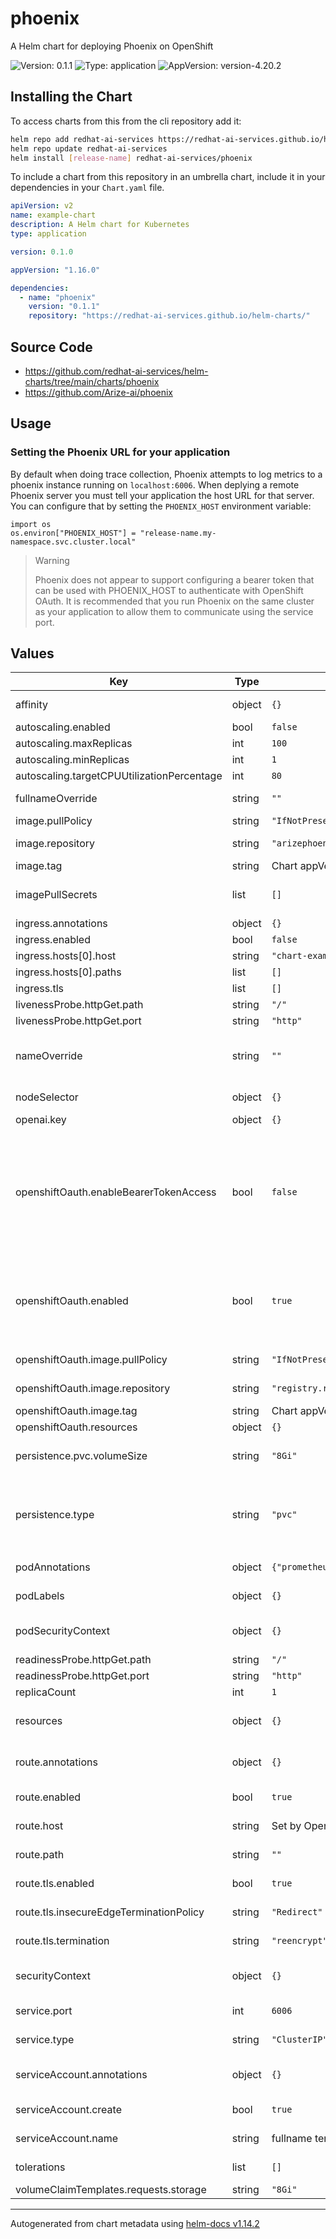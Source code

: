 # phoenix

A Helm chart for deploying Phoenix on OpenShift

![Version: 0.1.1](https://img.shields.io/badge/Version-0.1.1-informational?style=flat-square) ![Type: application](https://img.shields.io/badge/Type-application-informational?style=flat-square) ![AppVersion: version-4.20.2](https://img.shields.io/badge/AppVersion-version--4.20.2-informational?style=flat-square)

## Installing the Chart

To access charts from this from the cli repository add it:

```sh
helm repo add redhat-ai-services https://redhat-ai-services.github.io/helm-charts/
helm repo update redhat-ai-services
helm install [release-name] redhat-ai-services/phoenix
```

To include a chart from this repository in an umbrella chart, include it in your dependencies in your `Chart.yaml` file.

```yaml
apiVersion: v2
name: example-chart
description: A Helm chart for Kubernetes
type: application

version: 0.1.0

appVersion: "1.16.0"

dependencies:
  - name: "phoenix"
    version: "0.1.1"
    repository: "https://redhat-ai-services.github.io/helm-charts/"
```

## Source Code

* <https://github.com/redhat-ai-services/helm-charts/tree/main/charts/phoenix>
* <https://github.com/Arize-ai/phoenix>

## Usage

### Setting the Phoenix URL for your application

By default when doing trace collection, Phoenix attempts to log metrics to a phoenix instance running on `localhost:6006`.  When deplying a remote Phoenix server you must tell your application the host URL for that server.  You can configure that by setting the `PHOENIX_HOST` environment variable:

```
import os
os.environ["PHOENIX_HOST"] = "release-name.my-namespace.svc.cluster.local"
```

> Warning
>
> Phoenix does not appear to support configuring a bearer token that can be used with PHOENIX_HOST to authenticate with OpenShift OAuth.  It is recommended that you run Phoenix on the same cluster as your application to allow them to communicate using the service port.

## Values

| Key | Type | Default | Description |
|-----|------|---------|-------------|
| affinity | object | `{}` | Affinity configuration for the application |
| autoscaling.enabled | bool | `false` |  |
| autoscaling.maxReplicas | int | `100` |  |
| autoscaling.minReplicas | int | `1` |  |
| autoscaling.targetCPUUtilizationPercentage | int | `80` |  |
| fullnameOverride | string | `""` | String to fully override fullname template |
| image.pullPolicy | string | `"IfNotPresent"` | The image pull policy |
| image.repository | string | `"arizephoenix/phoenix"` | The image repository to use |
| image.tag | string | Chart appVersion | The image tag to use |
| imagePullSecrets | list | `[]` | The image pull secret for the image repository |
| ingress.annotations | object | `{}` |  |
| ingress.enabled | bool | `false` |  |
| ingress.hosts[0].host | string | `"chart-example.local"` |  |
| ingress.hosts[0].paths | list | `[]` |  |
| ingress.tls | list | `[]` |  |
| livenessProbe.httpGet.path | string | `"/"` |  |
| livenessProbe.httpGet.port | string | `"http"` |  |
| nameOverride | string | `""` | String to partially override fullname template (will maintain the release name) |
| nodeSelector | object | `{}` | Node selector for the application |
| openai.key | object | `{}` |  |
| openshiftOauth.enableBearerTokenAccess | bool | `false` | Enable access to the application using an OpenShift Bearer Token.  This feature enables users from outside of the cluster to read/write to the API.   Warning: This feature requires cluster admin to install. |
| openshiftOauth.enabled | bool | `true` | Secures the application with OpenShift Oauth Proxy.  If disabling this option it is recommended to set `route.tls.termination: edge`. |
| openshiftOauth.image.pullPolicy | string | `"IfNotPresent"` | The docker image pull policy |
| openshiftOauth.image.repository | string | `"registry.redhat.io/openshift4/ose-oauth-proxy"` | The image repository to use |
| openshiftOauth.image.tag | string | Chart appVersion | The image tag to use |
| openshiftOauth.resources | object | `{}` |  |
| persistence.pvc.volumeSize | string | `"8Gi"` | The volume size when utilizing the pvc storage option |
| persistence.type | string | `"pvc"` | Configures the type of persistence that should be used. Supported options include `pvc`, `postgres`, and `crunchy-postgres` |
| podAnnotations | object | `{"prometheus.io/path":"/metrics","prometheus.io/port":"9090","prometheus.io/scrape":"true"}` | Map of annotations to add to the pods |
| podLabels | object | `{}` | Map of labels to add to the pods |
| podSecurityContext | object | `{}` | Map of securityContexts to add to the pod |
| readinessProbe.httpGet.path | string | `"/"` |  |
| readinessProbe.httpGet.port | string | `"http"` |  |
| replicaCount | int | `1` | Number of replicas |
| resources | object | `{}` | Resource configuration for the application server |
| route.annotations | object | `{}` | Additional custom annotations for the route |
| route.enabled | bool | `true` | Enable creation of the OpenShift Route object |
| route.host | string | Set by OpenShift | The hostname for the route |
| route.path | string | `""` | The path for the OpenShift route |
| route.tls.enabled | bool | `true` | Enable secure route settings |
| route.tls.insecureEdgeTerminationPolicy | string | `"Redirect"` | Insecure route termination policy |
| route.tls.termination | string | `"reencrypt"` | Secure route termination policy |
| securityContext | object | `{}` | Map of securityContexts to add to the container |
| service.port | int | `6006` | The http port for the application |
| service.type | string | `"ClusterIP"` | Kubernetes Service type |
| serviceAccount.annotations | object | `{}` | Additional custom annotations for the ServiceAccount |
| serviceAccount.create | bool | `true` | Enable creation of a ServiceAccount |
| serviceAccount.name | string | fullname template | The name of the ServiceAccount to use. |
| tolerations | list | `[]` | Tolerations for the application |
| volumeClaimTemplates.requests.storage | string | `"8Gi"` |  |

----------------------------------------------
Autogenerated from chart metadata using [helm-docs v1.14.2](https://github.com/norwoodj/helm-docs/releases/v1.14.2)
